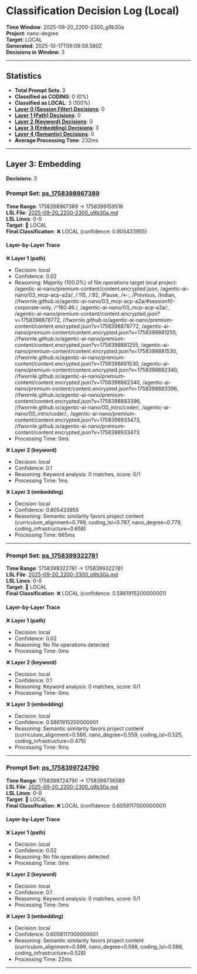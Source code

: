 # Classification Decision Log (Local)

**Time Window**: 2025-09-20_2200-2300_g9b30a<br>
**Project**: nano-degree<br>
**Target**: LOCAL<br>
**Generated**: 2025-10-17T09:09:59.580Z<br>
**Decisions in Window**: 3

---

## Statistics

- **Total Prompt Sets**: 3
- **Classified as CODING**: 0 (0%)
- **Classified as LOCAL**: 3 (100%)
- **[Layer 0 (Session Filter) Decisions](#layer-0-session-filter)**: 0
- **[Layer 1 (Path) Decisions](#layer-1-path)**: 0
- **[Layer 2 (Keyword) Decisions](#layer-2-keyword)**: 0
- **[Layer 3 (Embedding) Decisions](#layer-3-embedding)**: 3
- **[Layer 4 (Semantic) Decisions](#layer-4-semantic)**: 0
- **Average Processing Time**: 232ms

---

## Layer 3: Embedding

**Decisions**: 3

### Prompt Set: [ps_1758398967389](../../history/2025-09-20_2200-2300_g9b30a.md#ps_1758398967389)

**Time Range**: 1758398967389 → 1758399159516<br>
**LSL File**: [2025-09-20_2200-2300_g9b30a.md](../../history/2025-09-20_2200-2300_g9b30a.md#ps_1758398967389)<br>
**LSL Lines**: 0-0<br>
**Target**: 📍 LOCAL<br>
**Final Classification**: ❌ LOCAL (confidence: 0.805433955)

#### Layer-by-Layer Trace

❌ **Layer 1 (path)**
- Decision: local
- Confidence: 0.02
- Reasoning: Majority (100.0%) of file operations target local project: /agentic-ai-nano/premium-content/content.encrypted.json, /agentic-ai-nano/03_mcp-acp-a2a/, /:115, /:92, /Pause, /←:, /Previous, /Indian, //fwornle.github.io/agentic-ai-nano/03_mcp-acp-a2a/#session10-corporate-only, /^160\.46\./, /agentic-ai-nano/03_mcp-acp-a2a/:, /agentic-ai-nano/premium-content/content.encrypted.json?v=1758398878772, //fwornle.github.io/agentic-ai-nano/premium-content/content.encrypted.json?v=1758398878772, /agentic-ai-nano/premium-content/content.encrypted.json?v=1758398881255, //fwornle.github.io/agentic-ai-nano/premium-content/content.encrypted.json?v=1758398881255, /agentic-ai-nano/premium-content/content.encrypted.json?v=1758398881530, //fwornle.github.io/agentic-ai-nano/premium-content/content.encrypted.json?v=1758398881530, /agentic-ai-nano/premium-content/content.encrypted.json?v=1758398882340, //fwornle.github.io/agentic-ai-nano/premium-content/content.encrypted.json?v=1758398882340, /agentic-ai-nano/premium-content/content.encrypted.json?v=1758398883396, //fwornle.github.io/agentic-ai-nano/premium-content/content.encrypted.json?v=1758398883396, //fwornle.github.io/agentic-ai-nano/00_intro/coder/, /agentic-ai-nano/00_intro/coder/:, /agentic-ai-nano/premium-content/content.encrypted.json?v=1758398933473, //fwornle.github.io/agentic-ai-nano/premium-content/content.encrypted.json?v=1758398933473
- Processing Time: 0ms

❌ **Layer 2 (keyword)**
- Decision: local
- Confidence: 0.1
- Reasoning: Keyword analysis: 0 matches, score: 0/1
- Processing Time: 1ms

❌ **Layer 3 (embedding)**
- Decision: local
- Confidence: 0.805433955
- Reasoning: Semantic similarity favors project content (curriculum_alignment=0.799, coding_lsl=0.787, nano_degree=0.779, coding_infrastructure=0.658)
- Processing Time: 665ms

---

### Prompt Set: [ps_1758399322781](../../history/2025-09-20_2200-2300_g9b30a.md#ps_1758399322781)

**Time Range**: 1758399322781 → 1758399322781<br>
**LSL File**: [2025-09-20_2200-2300_g9b30a.md](../../history/2025-09-20_2200-2300_g9b30a.md#ps_1758399322781)<br>
**LSL Lines**: 0-0<br>
**Target**: 📍 LOCAL<br>
**Final Classification**: ❌ LOCAL (confidence: 0.5861915200000001)

#### Layer-by-Layer Trace

❌ **Layer 1 (path)**
- Decision: local
- Confidence: 0.02
- Reasoning: No file operations detected
- Processing Time: 0ms

❌ **Layer 2 (keyword)**
- Decision: local
- Confidence: 0.1
- Reasoning: Keyword analysis: 0 matches, score: 0/1
- Processing Time: 0ms

❌ **Layer 3 (embedding)**
- Decision: local
- Confidence: 0.5861915200000001
- Reasoning: Semantic similarity favors project content (curriculum_alignment=0.566, nano_degree=0.559, coding_lsl=0.525, coding_infrastructure=0.475)
- Processing Time: 9ms

---

### Prompt Set: [ps_1758399724790](../../history/2025-09-20_2200-2300_g9b30a.md#ps_1758399724790)

**Time Range**: 1758399724790 → 1758399736589<br>
**LSL File**: [2025-09-20_2200-2300_g9b30a.md](../../history/2025-09-20_2200-2300_g9b30a.md#ps_1758399724790)<br>
**LSL Lines**: 0-0<br>
**Target**: 📍 LOCAL<br>
**Final Classification**: ❌ LOCAL (confidence: 0.6058117000000001)

#### Layer-by-Layer Trace

❌ **Layer 1 (path)**
- Decision: local
- Confidence: 0.02
- Reasoning: No file operations detected
- Processing Time: 0ms

❌ **Layer 2 (keyword)**
- Decision: local
- Confidence: 0.1
- Reasoning: Keyword analysis: 0 matches, score: 0/1
- Processing Time: 0ms

❌ **Layer 3 (embedding)**
- Decision: local
- Confidence: 0.6058117000000001
- Reasoning: Semantic similarity favors project content (curriculum_alignment=0.599, nano_degree=0.598, coding_lsl=0.586, coding_infrastructure=0.528)
- Processing Time: 22ms

---

